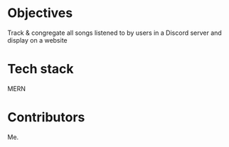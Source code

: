 # Objectives
Track & congregate all songs listened to by users in a Discord server and display on a website

# Tech stack
MERN

# Contributors
Me.
